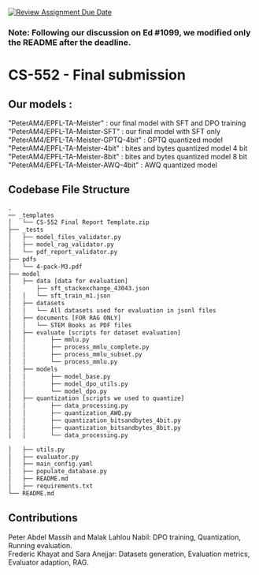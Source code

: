 [![Review Assignment Due Date](https://classroom.github.com/assets/deadline-readme-button-24ddc0f5d75046c5622901739e7c5dd533143b0c8e959d652212380cedb1ea36.svg)](https://classroom.github.com/a/NXyI9KHk)

### Note: Following our discussion on Ed #1099, we modified only the README after the deadline.

# CS-552 - Final submission

## Our models :

"PeterAM4/EPFL-TA-Meister" : our final model with SFT and DPO training  
"PeterAM4/EPFL-TA-Meister-SFT" : our final model with SFT only  
"PeterAM4/EPFL-TA-Meister-GPTQ-4bit" : GPTQ quantized model  
"PeterAM4/EPFL-TA-Meister-4bit" : bites and bytes quantized model 4 bit  
"PeterAM4/EPFL-TA-Meister-8bit" : bites and bytes quantized model 8 bit  
"PeterAM4/EPFL-TA-Meister-AWQ-4bit" : AWQ quantized model   


## Codebase File Structure

```txt
.
── _templates
│   └── CS-552 Final Report Template.zip
├── _tests
│   ├── model_files_validator.py
│   ├── model_rag_validator.py
│   └── pdf_report_validator.py
├── pdfs
│   └── 4-pack-M3.pdf
├── model
│   ├── data [data for evaluation]
│       ├── sft_stackexchange_43043.json
│   │   └── sft_train_m1.json
│   ├── datasets
│   │   └── All datasets used for evaluation in jsonl files
│   ├── documents [FOR RAG ONLY]
│   │   └── STEM Books as PDF files
│   ├── evaluate [scripts for dataset evaluation]
│   │       ├── mmlu.py
│   │       ├── process_mmlu_complete.py
│   │       ├── process_mmlu_subset.py
│   │       └── process_mmlu.py
│   ├── models
│   │       ├── model_base.py
│   │       ├── model_dpo_utils.py
│   │       └── model_dpo.py
│   ├── quantization [scripts we used to quantize]
│   │       ├── data_processing.py
│   │       ├── quantization_AWQ.py
│   │       ├── quantization_bitsandbytes_4bit.py
│   │       ├── quantization_bitsandbytes_8bit.py
│   │       └── data_processing.py

│   ├── utils.py
│   ├── evaluator.py
│   ├── main_config.yaml
│   ├── populate_database.py
│   ├── README.md
│   ├── requirements.txt
└── README.md
```

## Contributions
Peter Abdel Massih and Malak Lahlou Nabil: DPO training, Quantization, Running evaluation.   
Frederic Khayat and Sara Anejjar: Datasets generation, Evaluation metrics, Evaluator adaption, RAG.

